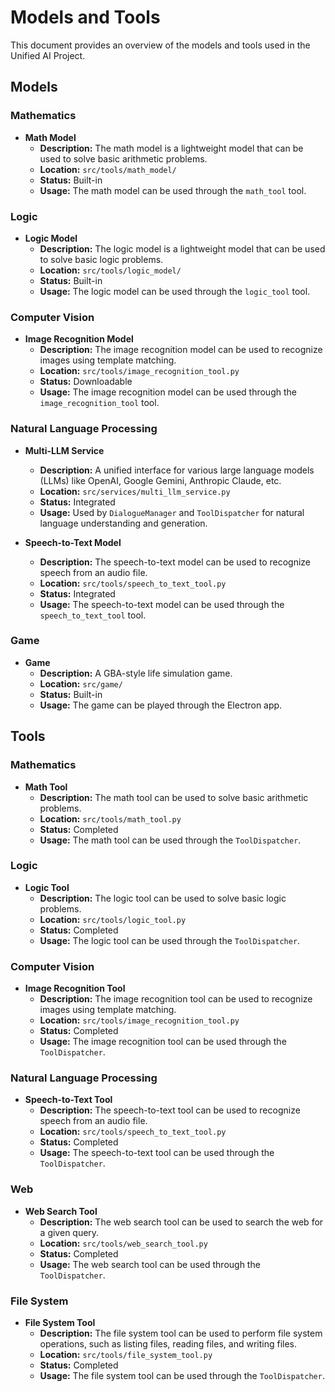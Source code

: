 # Models and Tools

This document provides an overview of the models and tools used in the Unified
AI Project.

## Models

### Mathematics

- **Math Model**
  - **Description:** The math model is a lightweight model that can be used to
    solve basic arithmetic problems.
  - **Location:** `src/tools/math_model/`
  - **Status:** Built-in
  - **Usage:** The math model can be used through the `math_tool` tool.

### Logic

- **Logic Model**
  - **Description:** The logic model is a lightweight model that can be used to
    solve basic logic problems.
  - **Location:** `src/tools/logic_model/`
  - **Status:** Built-in
  - **Usage:** The logic model can be used through the `logic_tool` tool.

### Computer Vision

- **Image Recognition Model**
  - **Description:** The image recognition model can be used to recognize images
    using template matching.
  - **Location:** `src/tools/image_recognition_tool.py`
  - **Status:** Downloadable
  - **Usage:** The image recognition model can be used through the
    `image_recognition_tool` tool.

### Natural Language Processing

- **Multi-LLM Service**
  - **Description:** A unified interface for various large language models (LLMs) like OpenAI, Google Gemini, Anthropic Claude, etc.
  - **Location:** `src/services/multi_llm_service.py`
  - **Status:** Integrated
  - **Usage:** Used by `DialogueManager` and `ToolDispatcher` for natural language understanding and generation.

- **Speech-to-Text Model**
  - **Description:** The speech-to-text model can be used to recognize speech
    from an audio file.
  - **Location:** `src/tools/speech_to_text_tool.py`
  - **Status:** Integrated
  - **Usage:** The speech-to-text model can be used through the
    `speech_to_text_tool` tool.

### Game

- **Game**
  - **Description:** A GBA-style life simulation game.
  - **Location:** `src/game/`
  - **Status:** Built-in
  - **Usage:** The game can be played through the Electron app.

## Tools

### Mathematics

- **Math Tool**
  - **Description:** The math tool can be used to solve basic arithmetic
    problems.
  - **Location:** `src/tools/math_tool.py`
  - **Status:** Completed
  - **Usage:** The math tool can be used through the `ToolDispatcher`.



### Logic

- **Logic Tool**
  - **Description:** The logic tool can be used to solve basic logic problems.
  - **Location:** `src/tools/logic_tool.py`
  - **Status:** Completed
  - **Usage:** The logic tool can be used through the `ToolDispatcher`.

### Computer Vision

- **Image Recognition Tool**
  - **Description:** The image recognition tool can be used to recognize images
    using template matching.
  - **Location:** `src/tools/image_recognition_tool.py`
  - **Status:** Completed
  - **Usage:** The image recognition tool can be used through the
    `ToolDispatcher`.

### Natural Language Processing

- **Speech-to-Text Tool**
  - **Description:** The speech-to-text tool can be used to recognize speech
    from an audio file.
  - **Location:** `src/tools/speech_to_text_tool.py`
  - **Status:** Completed
  - **Usage:** The speech-to-text tool can be used through the `ToolDispatcher`.



### Web

- **Web Search Tool**
  - **Description:** The web search tool can be used to search the web for a
    given query.
  - **Location:** `src/tools/web_search_tool.py`
  - **Status:** Completed
  - **Usage:** The web search tool can be used through the `ToolDispatcher`.

### File System

- **File System Tool**
  - **Description:** The file system tool can be used to perform file system
    operations, such as listing files, reading files, and writing files.
  - **Location:** `src/tools/file_system_tool.py`
  - **Status:** Completed
  - **Usage:** The file system tool can be used through the `ToolDispatcher`.
